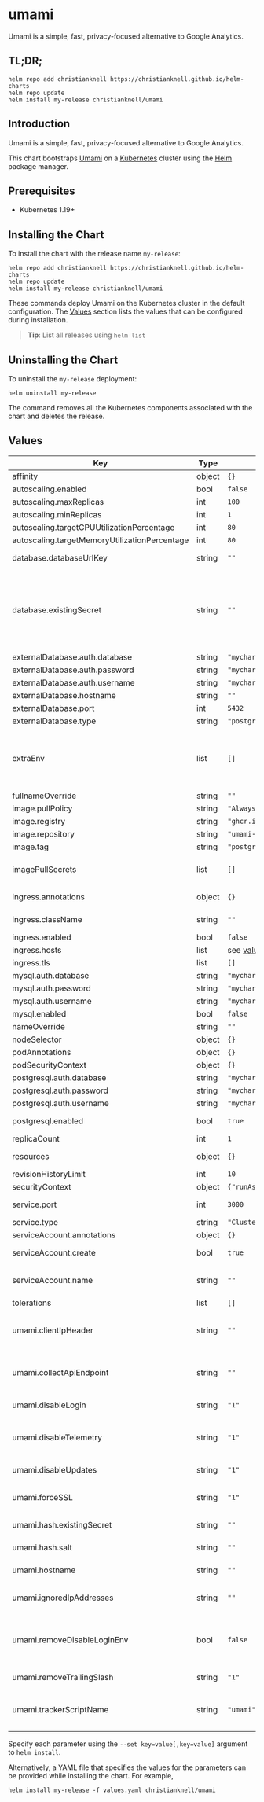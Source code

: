 # umami

Umami is a simple, fast, privacy-focused alternative to Google Analytics.

## TL;DR;

```console
helm repo add christianknell https://christianknell.github.io/helm-charts
helm repo update
helm install my-release christianknell/umami
```

## Introduction

Umami is a simple, fast, privacy-focused alternative to Google Analytics.

This chart bootstraps [Umami](https://github.com/umami-software/umami) on a [Kubernetes](http://kubernetes.io) cluster using the [Helm](https://helm.sh) package manager.

## Prerequisites

- Kubernetes 1.19+

## Installing the Chart

To install the chart with the release name `my-release`:

```console
helm repo add christianknell https://christianknell.github.io/helm-charts
helm repo update
helm install my-release christianknell/umami
```

These commands deploy Umami on the Kubernetes cluster in the default configuration. The [Values](#values) section lists the values that can be configured during installation.

> **Tip**: List all releases using `helm list`

## Uninstalling the Chart

To uninstall the `my-release` deployment:

```console
helm uninstall my-release
```

The command removes all the Kubernetes components associated with the chart and deletes the release.

## Values

| Key                                           | Type   | Default                                                     | Description                                                                                                                                                                                                                                                                                      |
| --------------------------------------------- | ------ | ----------------------------------------------------------- | ------------------------------------------------------------------------------------------------------------------------------------------------------------------------------------------------------------------------------------------------------------------------------------------------ |
| affinity                                      | object | `{}`                                                        | Affinity settings for pod assignment                                                                                                                                                                                                                                                             |
| autoscaling.enabled                           | bool   | `false`                                                     | Enable Horizontal POD autoscaling                                                                                                                                                                                                                                                                |
| autoscaling.maxReplicas                       | int    | `100`                                                       | Maximum number of replicas                                                                                                                                                                                                                                                                       |
| autoscaling.minReplicas                       | int    | `1`                                                         | Minimum number of replicas                                                                                                                                                                                                                                                                       |
| autoscaling.targetCPUUtilizationPercentage    | int    | `80`                                                        | Target CPU utilization percentage                                                                                                                                                                                                                                                                |
| autoscaling.targetMemoryUtilizationPercentage | int    | `80`                                                        | Target Memory utilization percentage                                                                                                                                                                                                                                                             |
| database.databaseUrlKey                       | string | `""`                                                        | Key in the existing secret containing the database url                                                                                                                                                                                                                                           |
| database.existingSecret                       | string | `""`                                                        | use an existing secret containing the database url. If none given, we will generate the database url by using the other values. The password for the database has to be set using `.Values.postgresql.auth.password`, `.Values.mysql.auth.password` or `.Values.externalDatabase.auth.password`. |
| externalDatabase.auth.database                | string | `"mychart"`                                                 | Name of the database to use                                                                                                                                                                                                                                                                      |
| externalDatabase.auth.password                | string | `"mychart"`                                                 | Password to use                                                                                                                                                                                                                                                                                  |
| externalDatabase.auth.username                | string | `"mychart"`                                                 | Name of the user to use                                                                                                                                                                                                                                                                          |
| externalDatabase.hostname                     | string | `""`                                                        | Hostname of the database                                                                                                                                                                                                                                                                         |
| externalDatabase.port                         | int    | `5432`                                                      | Port used to connect to database                                                                                                                                                                                                                                                                 |
| externalDatabase.type                         | string | `"postgresql"`                                              | Type of database                                                                                                                                                                                                                                                                                 |
| extraEnv                                      | list   | `[]`                                                        | additional environment variables to be added to the pods. See https://umami.is/docs/environment-variables for a complete list of available variables. Most variables can be set under umami as well.                                                                                             |
| fullnameOverride                              | string | `""`                                                        | String to fully override `"umami.fullname"`                                                                                                                                                                                                                                                      |
| image.pullPolicy                              | string | `"Always"`                                                  | image pull policy                                                                                                                                                                                                                                                                                |
| image.registry                                | string | `"ghcr.io"`                                                 | image registry                                                                                                                                                                                                                                                                                   |
| image.repository                              | string | `"umami-software/umami"`                                    | image repository                                                                                                                                                                                                                                                                                 |
| image.tag                                     | string | `"postgresql-v1.40.0"`                                      | Overrides the image tag                                                                                                                                                                                                                                                                          |
| imagePullSecrets                              | list   | `[]`                                                        | If defined, uses a Secret to pull an image from a private Docker registry or repository.                                                                                                                                                                                                         |
| ingress.annotations                           | object | `{}`                                                        | Additional annotations for the Ingress resource                                                                                                                                                                                                                                                  |
| ingress.className                             | string | `""`                                                        | IngressClass that will be be used to implement the Ingress                                                                                                                                                                                                                                       |
| ingress.enabled                               | bool   | `false`                                                     | Enable ingress record generation                                                                                                                                                                                                                                                                 |
| ingress.hosts                                 | list   | see [values.yaml](./values.yaml)                            | An array with hosts and paths                                                                                                                                                                                                                                                                    |
| ingress.tls                                   | list   | `[]`                                                        | An array with the tls configuration                                                                                                                                                                                                                                                              |
| mysql.auth.database                           | string | `"mychart"`                                                 | Name for a custom database to create                                                                                                                                                                                                                                                             |
| mysql.auth.password                           | string | `"mychart"`                                                 | Password for the custom user to create                                                                                                                                                                                                                                                           |
| mysql.auth.username                           | string | `"mychart"`                                                 | Name for a custom user to create                                                                                                                                                                                                                                                                 |
| mysql.enabled                                 | bool   | `false`                                                     | enable MySQL™ subchart from Bitnami                                                                                                                                                                                                                                                             |
| nameOverride                                  | string | `""`                                                        | Provide a name in place of `umami`                                                                                                                                                                                                                                                               |
| nodeSelector                                  | object | `{}`                                                        | Node labels for pod assignment                                                                                                                                                                                                                                                                   |
| podAnnotations                                | object | `{}`                                                        | Annotations to be added to pods                                                                                                                                                                                                                                                                  |
| podSecurityContext                            | object | `{}`                                                        | pod-level security context                                                                                                                                                                                                                                                                       |
| postgresql.auth.database                      | string | `"mychart"`                                                 | Name for a custom database to create                                                                                                                                                                                                                                                             |
| postgresql.auth.password                      | string | `"mychart"`                                                 | Password for the custom user to create                                                                                                                                                                                                                                                           |
| postgresql.auth.username                      | string | `"mychart"`                                                 | Name for a custom user to create                                                                                                                                                                                                                                                                 |
| postgresql.enabled                            | bool   | `true`                                                      | enable PostgreSQL™ subchart from Bitnami                                                                                                                                                                                                                                                        |
| replicaCount                                  | int    | `1`                                                         | Number of replicas                                                                                                                                                                                                                                                                               |
| resources                                     | object | `{}`                                                        | Resource limits and requests for the controller pods.                                                                                                                                                                                                                                            |
| revisionHistoryLimit                          | int    | `10`                                                        | The number of old ReplicaSets to retain                                                                                                                                                                                                                                                          |
| securityContext                               | object | `{"runAsGroup":65533,"runAsNonRoot":true,"runAsUser":1001}` | container-level security context                                                                                                                                                                                                                                                                 |
| service.port                                  | int    | `3000`                                                      | Kubernetes port where service is exposed                                                                                                                                                                                                                                                         |
| service.type                                  | string | `"ClusterIP"`                                               | Kubernetes service type                                                                                                                                                                                                                                                                          |
| serviceAccount.annotations                    | object | `{}`                                                        | Annotations to add to the service account                                                                                                                                                                                                                                                        |
| serviceAccount.create                         | bool   | `true`                                                      | Specifies whether a service account should be created                                                                                                                                                                                                                                            |
| serviceAccount.name                           | string | `""`                                                        | The name of the service account to use. If not set and create is true, a name is generated using the fullname template                                                                                                                                                                           |
| tolerations                                   | list   | `[]`                                                        | Toleration labels for pod assignment                                                                                                                                                                                                                                                             |
| umami.clientIpHeader                          | string | `""`                                                        | HTTP header to check for the client's IP address. This is useful when you're behind a proxy that uses non-standard headers.                                                                                                                                                                      |
| umami.collectApiEndpoint                      | string | `""`                                                        | Allows you to send metrics to a location different than the default /api/collect. This is to help you avoid some ad-blockers.                                                                                                                                                                    |
| umami.disableLogin                            | string | `"1"`                                                       | Disables the login page for the application                                                                                                                                                                                                                                                      |
| umami.disableTelemetry                        | string | `"1"`                                                       | Umami collects completely anonymous telemetry data in order help improve the application. You can choose to disable this if you don't want to participate.                                                                                                                                       |
| umami.disableUpdates                          | string | `"1"`                                                       | Disables the check for new versions of Umami                                                                                                                                                                                                                                                     |
| umami.forceSSL                                | string | `"1"`                                                       | This will redirect all requests from http to https in the Umami application. Note, this does not apply to the tracking script.                                                                                                                                                                   |
| umami.hash.existingSecret                     | string | `""`                                                        | Name of an existing secret containing the hash salt under the key hash-salt                                                                                                                                                                                                                      |
| umami.hash.salt                               | string | `""`                                                        | A random string used to generate unique values.                                                                                                                                                                                                                                                  |
| umami.hostname                                | string | `""`                                                        | hostname under which Umami will be reached                                                                                                                                                                                                                                                       |
| umami.ignoredIpAddresses                      | string | `""`                                                        | You can provide a comma-delimited list of IP address to exclude from data collection.                                                                                                                                                                                                            |
| umami.removeDisableLoginEnv                   | bool   | `false`                                                     | setting this to true removes the environment variable DISABLE_LOGIN defined in `umami.disableLogin` from the deployment as this caused errors in some setups                                                                                                                                     |
| umami.removeTrailingSlash                     | string | `"1"`                                                       | Removes the trailing slash from all incoming urls.                                                                                                                                                                                                                                               |
| umami.trackerScriptName                       | string | `"umami"`                                                   | Allows you to assign a custom name to the tracker script different from the default umami. This is to help you avoid some ad-blockers.                                                                                                                                                           |

Specify each parameter using the `--set key=value[,key=value]` argument to `helm install`.

Alternatively, a YAML file that specifies the values for the parameters can be provided while installing the chart. For example,

```console
helm install my-release -f values.yaml christianknell/umami
```
